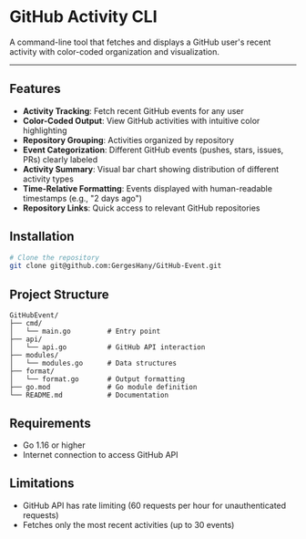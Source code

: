 # GitHub Activity CLI

A command-line tool that fetches and displays a GitHub user's recent activity with color-coded organization and visualization.

<!-- ![GitHub Activity CLI Demo] -->

<hr>

## Features

- **Activity Tracking**: Fetch recent GitHub events for any user
- **Color-Coded Output**: View GitHub activities with intuitive color highlighting
- **Repository Grouping**: Activities organized by repository
- **Event Categorization**: Different GitHub events (pushes, stars, issues, PRs) clearly labeled
- **Activity Summary**: Visual bar chart showing distribution of different activity types
- **Time-Relative Formatting**: Events displayed with human-readable timestamps (e.g., "2 days ago")
- **Repository Links**: Quick access to relevant GitHub repositories

## Installation

```bash
# Clone the repository
git clone git@github.com:GergesHany/GitHub-Event.git
```


## Project Structure

```
GitHubEvent/
├── cmd/
│   └── main.go         # Entry point
├── api/
│   └── api.go          # GitHub API interaction
├── modules/
│   └── modules.go      # Data structures
├── format/
│   └── format.go       # Output formatting
├── go.mod              # Go module definition
└── README.md           # Documentation
```

## Requirements

- Go 1.16 or higher
- Internet connection to access GitHub API

## Limitations

- GitHub API has rate limiting (60 requests per hour for unauthenticated requests)
- Fetches only the most recent activities (up to 30 events)

